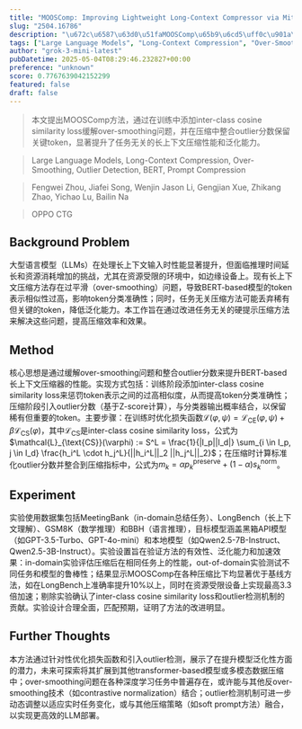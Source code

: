 ```yaml
---
title: "MOOSComp: Improving Lightweight Long-Context Compressor via Mitigating Over-Smoothing and Incorporating Outlier Scores"
slug: "2504.16786"
description: "\u672c\u6587\u63d0\u51faMOOSComp\u65b9\u6cd5\uff0c\u901a\u8fc7\u5728\u8bad\u7ec3\u4e2d\u6dfb\u52a0inter-class cosine similarity loss\u7f13\u89e3over-smoothing\u95ee\u9898\uff0c\u5e76\u5728\u538b\u7f29\u4e2d\u6574\u5408outlier\u5206\u6570\u4fdd\u7559\u5173\u952etoken\uff0c\u663e\u8457\u63d0\u5347\u4e86\u4efb\u52a1\u65e0\u5173\u7684\u957f\u4e0a\u4e0b\u6587\u538b\u7f29\u6027\u80fd\u548c\u6cdb\u5316\u80fd\u529b\u3002"
tags: ["Large Language Models", "Long-Context Compression", "Over-Smoothing", "Outlier Detection", "BERT", "Prompt Compression"]
author: "grok-3-mini-latest"
pubDatetime: 2025-05-04T08:29:46.232827+00:00
preference: "unknown"
score: 0.7767639042152299
featured: false
draft: false
---
```


> 本文提出MOOSComp方法，通过在训练中添加inter-class cosine similarity loss缓解over-smoothing问题，并在压缩中整合outlier分数保留关键token，显著提升了任务无关的长上下文压缩性能和泛化能力。

> Large Language Models, Long-Context Compression, Over-Smoothing, Outlier Detection, BERT, Prompt Compression 

> Fengwei Zhou, Jiafei Song, Wenjin Jason Li, Gengjian Xue, Zhikang Zhao, Yichao Lu, Bailin Na

> OPPO CTG 

## Background Problem

大型语言模型（LLMs）在处理长上下文输入时性能显著提升，但面临推理时间延长和资源消耗增加的挑战，尤其在资源受限的环境中，如边缘设备上。现有长上下文压缩方法存在过平滑（over-smoothing）问题，导致BERT-based模型的token表示相似性过高，影响token分类准确性；同时，任务无关压缩方法可能丢弃稀有但关键的token，降低泛化能力。本工作旨在通过改进任务无关的硬提示压缩方法来解决这些问题，提高压缩效率和效果。

## Method

核心思想是通过缓解over-smoothing问题和整合outlier分数来提升BERT-based长上下文压缩器的性能。实现方式包括：训练阶段添加inter-class cosine similarity loss来惩罚token表示之间的过高相似度，从而提高token分类准确性；压缩阶段引入outlier分数（基于Z-score计算），与分类器输出概率结合，以保留稀有但重要的token。主要步骤：在训练时优化损失函数$\mathcal{L}(\varphi, \psi) = \mathcal{L}_{\text{CE}}(\varphi, \psi) + \beta \mathcal{L}_{\text{CS}}(\varphi)$，其中$\mathcal{L}_{\text{CS}}$是inter-class cosine similarity loss，公式为$\mathcal{L}_{\text{CS}}(\varphi) := S^L = \frac{1}{|I_p||I_d|} \sum_{i \in I_p, j \in I_d} \frac{h_i^L \cdot h_j^L}{||h_i^L||_2 ||h_j^L||_2}$；在压缩时计算标准化outlier分数并整合到压缩指标中，公式为$m_k = \alpha p_k^{\text{preserve}} + (1 - \alpha)s_k^{\text{norm}}$。

## Experiment

实验使用数据集包括MeetingBank（in-domain总结任务）、LongBench（长上下文理解）、GSM8K（数学推理）和BBH（语言推理），目标模型涵盖黑箱API模型（如GPT-3.5-Turbo、GPT-4o-mini）和本地模型（如Qwen2.5-7B-Instruct、Qwen2.5-3B-Instruct）。实验设置旨在验证方法的有效性、泛化能力和加速效果：in-domain实验评估压缩后在相同任务上的性能，out-of-domain实验测试不同任务和模型的鲁棒性；结果显示MOOSComp在各种压缩比下均显著优于基线方法，如在LongBench上准确率提升10%以上，同时在资源受限设备上实现最高3.3倍加速；剔除实验确认了inter-class cosine similarity loss和outlier检测机制的贡献。实验设计合理全面，匹配预期，证明了方法的改进明显。

## Further Thoughts 

本方法通过针对性优化损失函数和引入outlier检测，展示了在提升模型泛化性方面的潜力，未来可探索将其扩展到其他transformer-based模型或多模态数据压缩中；over-smoothing问题在各种深度学习任务中普遍存在，或许能与其他反over-smoothing技术（如contrastive normalization）结合；outlier检测机制可进一步动态调整以适应实时任务变化，或与其他压缩策略（如soft prompt方法）融合，以实现更高效的LLM部署。